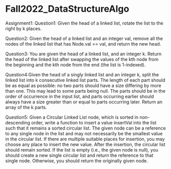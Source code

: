# Fall2022_DataStructureAlgo

Assignment1:
Question1: Given the head of a linked list, rotate the list to the right by k places.

Question2: Given the head of a linked list and an integer val,
remove all the nodes of the linked list that has Node.val == val, and return the new head.

Question3: You are given the head of a linked list, and an integer k.
Return the head of the linked list after swapping the values of the kth node
from the beginning and the kth node from the end (the list is 1-indexed).

Question4:Given the head of a singly linked list and an integer k, split the linked list into k consecutive linked list parts.
The length of each part should be as equal as possible: no two parts should have a size differing by more than one. This may lead to some parts being null.
The parts should be in the order of occurrence in the input list, and parts occurring earlier should always have a size greater than
or equal to parts occurring later. Return an array of the k parts.


Question5: Given a Circular Linked List node, which is sorted in non-descending order, write a function to insert a value insertVal into the list
such that it remains a sorted circular list. The given node can be a reference to any single node in the list and may not necessarily be the
smallest value in the circular list. If there are multiple suitable places for insertion, you may choose any place to insert the new value.
After the insertion, the circular list should remain sorted. If the list is empty (i.e., the given node is null),
you should create a new single circular list and return the reference to that single node. Otherwise, you should return the originally given node.
